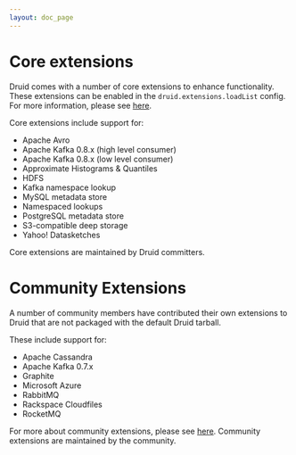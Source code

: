 ```yaml
---
layout: doc_page
---
```


# Core extensions

Druid comes with a number of core extensions to enhance functionality. These extensions can be enabled in the `druid.extensions.loadList` config. 
For more information, please see [here](../operations/including-extensions.html).

Core extensions include support for:

* Apache Avro
* Apache Kafka 0.8.x (high level consumer)
* Apache Kafka 0.8.x (low level consumer)
* Approximate Histograms & Quantiles
* HDFS
* Kafka namespace lookup
* MySQL metadata store
* Namespaced lookups
* PostgreSQL metadata store
* S3-compatible deep storage
* Yahoo! Datasketches

Core extensions are maintained by Druid committers.

# Community Extensions

A number of community members have contributed their own extensions to Druid that are not packaged with the default Druid tarball.
  
These include support for:

* Apache Cassandra
* Apache Kafka 0.7.x
* Graphite
* Microsoft Azure
* RabbitMQ
* Rackspace Cloudfiles
* RocketMQ
  
For more about community extensions, please see [here](https://github.com/druid-io/druid/tree/master/extensions-contrib/README.md). 
Community extensions are maintained by the community.
